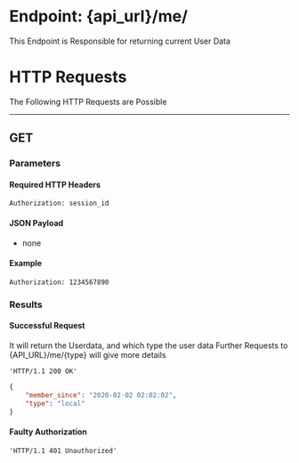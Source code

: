 # Endpoint: {api_url}/me/
This Endpoint is Responsible for returning current User Data

# HTTP Requests
The Following HTTP Requests are Possible
___
## GET

### Parameters

#### Required HTTP Headers

```http request
Authorization: session_id
```

#### JSON Payload
* none

#### Example

```http request
Authorization: 1234567890
```

### Results

#### Successful Request
It will return the Userdata, and which type the user data
Further Requests to {API_URL}/me/{type} will give more details

```http request
'HTTP/1.1 200 OK'
```
```json
{
    "member_since": "2020-02-02 02:02:02",
    "type": "local"
}
```

#### Faulty Authorization
 
```http request
'HTTP/1.1 401 Unauthorized'
```
```json
```
